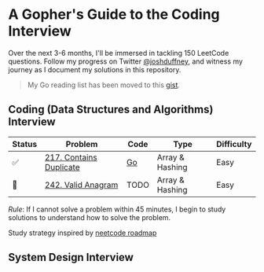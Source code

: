 # A Gopher's Guide to the Coding Interview 

Over the next 3-6 months, I'll be immersed in tackling 150 LeetCode questions. Follow my progress on Twitter [@joshduffney](https://twitter.com/joshduffney), and witness my journey as I document my solutions in this repository.

> My Go reading list has been moved to this [gist](https://gist.github.com/duffney/4d20c10740545808da51707628e1b383#the-go-programming-language).

## Coding (Data Structures and Algorithms) Interview

| Status | Problem | Code | Type | Difficulty | 
|---| --- | -------- | ---------- |----|
|✅| [217. Contains Duplicate](https://leetcode.com/problems/contains-duplicate/)| [Go](https://leetcode.com/problems/contains-duplicate/solutions/3908311/simple-use-a-map-to-store-appearances/)|Array & Hashing | Easy |
|🤔| [242. Valid Anagram](https://leetcode.com/problems/valid-anagram/)| TODO | Array & Hashing | Easy |

_Rule_: If I cannot solve a problem within 45 minutes, I begin to study solutions to understand how to solve the problem.

Study strategy inspired by [neetcode roadmap](https://neetcode.io/roadmap)

## System Design Interview
